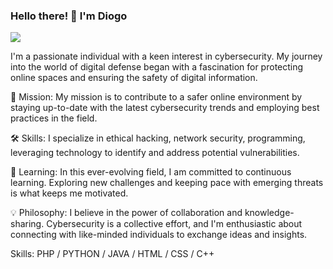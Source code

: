 ###  Hello there! 👋 I'm Diogo
![](https://external-content.duckduckgo.com/iu/?u=https%3A%2F%2Frockyknolltech.com%2Fwp-content%2Fuploads%2Fsites%2F725%2F2021%2F03%2Fbigstock-Cyber-Security-Data-Protection-398556191-2048x974.jpg&f=1&nofb=1&ipt=43ef83cc2b7d8d788fc7372289d145b14e4a903c2c332ab9a5b93778cd48412e&ipo=images)

I'm a passionate individual with a keen interest in cybersecurity. My journey into the world of digital defense began with a fascination for protecting online spaces and ensuring the safety of digital information.

🔐 Mission: My mission is to contribute to a safer online environment by staying up-to-date with the latest cybersecurity trends and employing best practices in the field.

🛠️ Skills: I specialize in  ethical hacking, network security, programming, leveraging technology to identify and address potential vulnerabilities.

🚀 Learning: In this ever-evolving field, I am committed to continuous learning. Exploring new challenges and keeping pace with emerging threats is what keeps me motivated.

💡 Philosophy: I believe in the power of collaboration and knowledge-sharing. Cybersecurity is a collective effort, and I'm enthusiastic about connecting with like-minded individuals to exchange ideas and insights.

Skills: PHP / PYTHON / JAVA / HTML / CSS / C++





